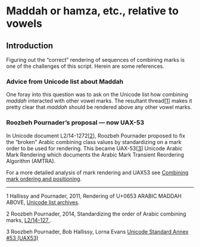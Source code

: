 # Maddah or hamza, etc., relative to vowels

## Introduction

Figuring out the “correct” rendering of sequences of combining marks is one of the challenges of this script. Herein are some references.

### Advice from Unicode list about Maddah

One foray into this question was to ask on the Unicode list how combining _maddah_ interacted with other vowel marks. The resultant thread[[1](#1)] makes it pretty clear that _maddah_ should be rendered above any other vowel marks. 

### Roozbeh Pournader’s proposal — now UAX-53

In Unicode document L2/14-1272[[2](#2)], Roozbeh Pournader proposed to fix the “broken” Arabic combining class values by standardizing on a mark order to be used for rendering. This became UAX-53[[3](#3)] Unicode Arabic Mark Rendering which documents the Arabic Mark Transient Reordering Algorithm (AMTRA).

For a more detailed analysis of mark rendering and UAX53 see [Combining mark ordering and positioning](combiningmarks.md).

----

<a name="1">1</a> Hallissy and Pournader, 2011, Rendering of U+0653 ARABIC MADDAH ABOVE, [Unicode list archives](https://www.unicode.org/mail-arch/unicode-ml/y2011-m07/0143.html).

<a name="2">2</a> Roozbeh Pournader, 2014, Standardizing the order of Arabic combining marks, [L2/14-127 ](https://www.unicode.org/cgi-bin/GetMatchingDocs.pl?L2%2F14-127).

<a name="3">3</a> Roozbeh Pournader, Bob Hallissy, Lorna Evans [Unicode Standard Annex #53 (UAX53)](https://unicode.org/reports/tr53/)


